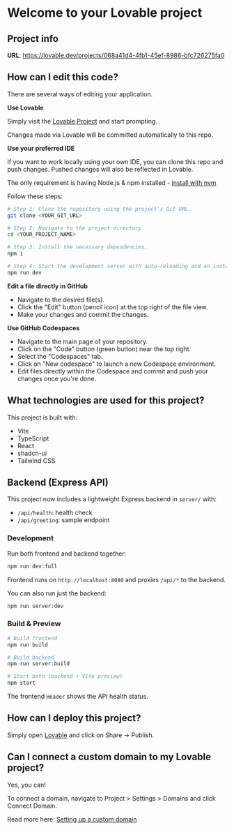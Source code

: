 # Welcome to your Lovable project

## Project info

**URL**: https://lovable.dev/projects/068a41d4-4fb1-45ef-8986-bfc726275fa0

## How can I edit this code?

There are several ways of editing your application.

**Use Lovable**

Simply visit the [Lovable Project](https://lovable.dev/projects/068a41d4-4fb1-45ef-8986-bfc726275fa0) and start prompting.

Changes made via Lovable will be committed automatically to this repo.

**Use your preferred IDE**

If you want to work locally using your own IDE, you can clone this repo and push changes. Pushed changes will also be reflected in Lovable.

The only requirement is having Node.js & npm installed - [install with nvm](https://github.com/nvm-sh/nvm#installing-and-updating)

Follow these steps:

```sh
# Step 1: Clone the repository using the project's Git URL.
git clone <YOUR_GIT_URL>

# Step 2: Navigate to the project directory.
cd <YOUR_PROJECT_NAME>

# Step 3: Install the necessary dependencies.
npm i

# Step 4: Start the development server with auto-reloading and an instant preview.
npm run dev
```

**Edit a file directly in GitHub**

- Navigate to the desired file(s).
- Click the "Edit" button (pencil icon) at the top right of the file view.
- Make your changes and commit the changes.

**Use GitHub Codespaces**

- Navigate to the main page of your repository.
- Click on the "Code" button (green button) near the top right.
- Select the "Codespaces" tab.
- Click on "New codespace" to launch a new Codespace environment.
- Edit files directly within the Codespace and commit and push your changes once you're done.

## What technologies are used for this project?

This project is built with:

- Vite
- TypeScript
- React
- shadcn-ui
- Tailwind CSS

## Backend (Express API)

This project now includes a lightweight Express backend in `server/` with:

- `/api/health`: health check
- `/api/greeting`: sample endpoint

### Development

Run both frontend and backend together:

```sh
npm run dev:full
```

Frontend runs on `http://localhost:8080` and proxies `/api/*` to the backend.

You can also run just the backend:

```sh
npm run server:dev
```

### Build & Preview

```sh
# Build frontend
npm run build

# Build backend
npm run server:build

# Start both (backend + Vite preview)
npm start
```

The frontend `Header` shows the API health status.

## How can I deploy this project?

Simply open [Lovable](https://lovable.dev/projects/068a41d4-4fb1-45ef-8986-bfc726275fa0) and click on Share -> Publish.

## Can I connect a custom domain to my Lovable project?

Yes, you can!

To connect a domain, navigate to Project > Settings > Domains and click Connect Domain.

Read more here: [Setting up a custom domain](https://docs.lovable.dev/tips-tricks/custom-domain#step-by-step-guide)
